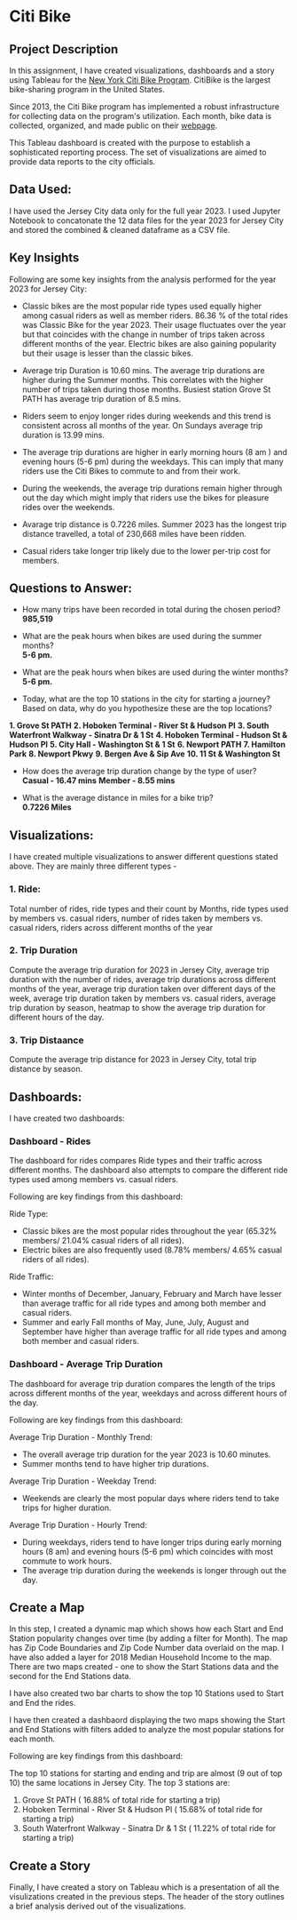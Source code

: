 # Citi Bike


## Project Description

In this assignment, I have created visualizations, dashboards and a story using Tableau for the [New York Citi Bike Program](https://en.wikipedia.org/wiki/Citi_Bike). CitiBike is the largest bike-sharing program in the United States.

Since 2013, the Citi Bike program has implemented a robust infrastructure for collecting data on the program's utilization. Each month, bike data is collected, organized, and made public on their [webpage](https://www.citibikenyc.com/system-data).

This Tableau dashboard is created with the purpose to establish a sophisticated reporting process. The set of visualizations are aimed to provide data reports to the city officials.


## Data Used:

I have used the Jersey City data only for the full year 2023. I used Jupyter Notebook to concatonate the 12 data files for the year 2023 for Jersey City and stored the combined & cleaned dataframe as a CSV file.


## Key Insights

Following are some key insights from the analysis performed for the year 2023 for Jersey City:
   
- Classic bikes are the most popular ride types used equally higher among casual riders as well as member riders. 86.36 % of the total rides was Classic Bike for the year 2023. Their usage fluctuates over the year but that coincides with the change in number of trips taken across different months of the year. Electric bikes are also gaining popularity but their usage is lesser than the classic bikes.

- Average trip Duration is 10.60 mins. The average trip durations are higher during the Summer months. This correlates with the higher number of trips taken during those months. Busiest station Grove St PATH has average trip duration of 8.5 mins. 

- Riders seem to enjoy longer rides during weekends and this trend is consistent across all months of the year. On Sundays average trip duration is 13.99 mins.

- The average trip durations are higher in early morning hours (8 am ) and evening hours (5-6 pm) during the weekdays. This can imply that many riders use the Citi Bikes to commute to and from their work. 

- During the weekends, the average trip durations remain higher through out the day which might imply that riders use the bikes for pleasure rides over the weekends.

- Avarage trip distance is 0.7226 miles. Summer 2023 has the longest trip distance travelled, a total of 230,668 miles have been ridden.  

- Casual riders take longer trip likely due to the lower per-trip cost for members. 


## Questions to Answer:

* How many trips have been recorded in total during the chosen period?<br>
**985,519** 

* What are the peak hours when bikes are used during the summer months?<br>
**5-6 pm.**

* What are the peak hours when bikes are used during the winter months?<br>
**5-6 pm.**

* Today, what are the top 10 stations in the city for starting a journey? Based on data, why do you hypothesize these are the top locations?<br>

**1. Grove St PATH**
**2. Hoboken Terminal - River St & Hudson Pl**
**3. South Waterfront Walkway - Sinatra Dr & 1 St**
**4. Hoboken Terminal - Hudson St & Hudson Pl**
**5. City Hall - Washington St & 1 St**
**6. Newport PATH**
**7. Hamilton Park**
**8. Newport Pkwy**
**9. Bergen Ave & Sip Ave**
**10. 11 St & Washington St** 

* How does the average trip duration change by the type of user? <br>
**Casual - 16.47 mins**
**Member - 8.55  mins**

* What is the average distance in miles for a bike trip?<br>
**0.7226 Miles**


## Visualizations:

I have created multiple visualizations to answer different questions stated above. They are mainly three different types - 

### 1. Ride: 
Total number of rides, ride types and their count by Months, ride types used by members vs. casual riders,  number of rides taken by members vs. casual riders, riders across different months of the year

### 2. Trip Duration
Compute the average trip duration for 2023 in Jersey City, average trip duration with the number of rides, average trip durations across different months of the year, average trip duration taken over different days of the week, average trip duration taken by members vs. casual riders, average trip duration by season, heatmap to show the average trip duration for different hours of the day.

### 3. Trip Distaance
Compute the average trip distance for 2023 in Jersey City, total trip distance by season. 


##  Dashboards:
I have created two dashboards:

### Dashboard - Rides

The dashboard for rides compares Ride types and their traffic across different months. The dashboard also attempts to compare the different ride types used among members vs. casual riders.

Following are key findings from this dashboard:

Ride Type:

* Classic bikes are the most popular rides throughout the year (65.32% members/ 21.04% casual riders of all rides).
* Electric bikes are also frequently used (8.78% members/ 4.65% casual riders of all rides).

Ride Traffic:

* Winter months of December, January, February and March have lesser than average traffic for all ride types and among both member and casual riders.
* Summer and early Fall months of May, June, July, August and September have higher than average traffic for all ride types and among both member and casual riders.

### Dashboard - Average Trip Duration

The dashboard for average trip duration compares the length of the trips across different months of the year, weekdays and across different hours of the day.

Following are key findings from this dashboard:

Average Trip Duration - Monthly Trend:

* The overall average trip duration for the year 2023 is 10.60 minutes.
* Summer months tend to have higher trip durations.

Average Trip Duration - Weekday Trend:

* Weekends are clearly the most popular days where riders tend to take trips for higher duration.

Average Trip Duration - Hourly Trend:

* During weekdays, riders tend to have longer trips during early morning hours (8 am) and evening hours (5-6 pm) which coincides with most commute to work hours.
* The average trip duration during the weekends is longer through out the day.


## Create a Map

In this step, I created a dynamic map which shows how each Start and End Station popularity changes over time (by adding a filter for Month). The map has Zip Code Boundaries and Zip Code Number data overlaid on the map. I have also added a layer for 2018 Median Household Income to the map. There are two maps created - one to show the Start Stations data and the second for the End Stations data.

I have also created two bar charts to show the top 10 Stations used to Start and End the rides. 

I have then created a dashbaord displaying the two maps showing the Start and End Stations with filters added to analyze the most popular stations for each month.

Following are key findings from this dashboard:

The top 10 stations for starting and ending and trip are almost (9 out of top 10) the same locations in Jersey City. The top 3 stations are: 
1. Grove St PATH ( 16.88% of total ride for starting a trip)
2. Hoboken Terminal - River St & Hudson Pl ( 15.68% of total ride for starting a trip)
3. South Waterfront Walkway - Sinatra Dr & 1 St ( 11.22% of total ride for starting a trip)


## Create a Story

Finally, I have created a story on Tableau which is a presentation of all the visulizations created in the previous steps. The header of the story outlines a brief analysis derived out of the visualizations.